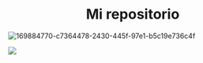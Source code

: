 # <h1 align="center"> Mi repositorio </h1>

![169884770-c7364478-2430-445f-97e1-b5c19e736c4f](https://github.com/user-attachments/assets/a6ae60d8-2223-4287-af18-5ccdb99e60b8)

 <p align="left">
   <img src="https://img.shields.io/badge/STATUS-EN%20DESAROLLO-green">
   </p>
